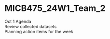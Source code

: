 # MICB475_24W1_Team_2

Oct 1 Agenda \
Review collected datasets \
Planning action items for the week

